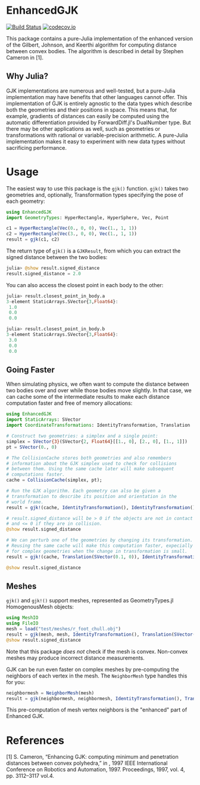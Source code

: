 # EnhancedGJK

[![Build Status](https://travis-ci.org/rdeits/EnhancedGJK.jl.svg?branch=master)](https://travis-ci.org/rdeits/EnhancedGJK.jl)
[![codecov.io](http://codecov.io/github/rdeits/EnhancedGJK.jl/coverage.svg?branch=master)](http://codecov.io/github/rdeits/EnhancedGJK.jl?branch=master)

This package contains a pure-Julia implementation of the enhanced version of the Gilbert, Johnson, and Keerthi algorithm for computing distance between convex bodies. The algorithm is described in detail by Stephen Cameron in [1].

## Why Julia?

GJK implementations are numerous and well-tested, but a pure-Julia implementation may have benefits that other languages cannot offer. This implementation of GJK is entirely agnostic to the data types which describe both the geometries and their positions in space. This means that, for example, gradients of distances can easily be computed using the automatic differentiation provided by ForwardDiff.jl's DualNumber type. But there may be other applications as well, such as geometries or transformations with rational or variable-precision arithmetic. A pure-Julia implementation makes it easy to experiment with new data types without sacrificing performance.

# Usage

The easiest way to use this package is the `gjk()` function. `gjk()` takes two geometries and, optionally, Transformation types specifying the pose of each geometry:

```julia
using EnhancedGJK
import GeometryTypes: HyperRectangle, HyperSphere, Vec, Point

c1 = HyperRectangle(Vec(0., 0, 0), Vec(1., 1, 1))
c2 = HyperRectangle(Vec(3., 0, 0), Vec(1., 1, 1))
result = gjk(c1, c2)
```

The return type of `gjk()` is a `GJKResult`, from which you can extract the signed distance between the two bodies:

```julia
julia> @show result.signed_distance
result.signed_distance = 2.0
```

You can also access the closest point in each body to the other:

```julia
julia> result.closest_point_in_body.a
3-element StaticArrays.SVector{3,Float64}:
 1.0
 0.0
 0.0

julia> result.closest_point_in_body.b
3-element StaticArrays.SVector{3,Float64}:
 3.0
 0.0
 0.0
```

## Going Faster

When simulating physics, we often want to compute the distance between two bodies over and over while those bodies move slightly. In that case, we can cache some of the intermediate results to make each distance computation faster and free of memory allocations:

```julia
using EnhancedGJK
import StaticArrays: SVector
import CoordinateTransformations: IdentityTransformation, Translation

# Construct two geometries: a simplex and a single point:
simplex = SVector{3}(SVector{2, Float64}[[1., 0], [2., 0], [1., 1]])
pt = SVector(0., 0)

# The CollisionCache stores both geometries and also remembers
# information about the GJK simplex used to check for collisions
# between them. Using the same cache later will make subsequent
# computations faster.
cache = CollisionCache(simplex, pt);

# Run the GJK algorithm. Each geometry can also be given a
# transformation to describe its position and orientation in the
# world frame.
result = gjk!(cache, IdentityTransformation(), IdentityTransformation())

# result.signed_distance will be > 0 if the objects are not in contact
# and <= 0 if they are in collision.
@show result.signed_distance

# We can perturb one of the geometries by changing its transformation.
# Reusing the same cache will make this computation faster, expecially
# for complex geometries when the change in transformation is small.
result = gjk!(cache, Translation(SVector(0.1, 0)), IdentityTransformation())

@show result.signed_distance
```

## Meshes

`gjk()` and `gjk!()` support meshes, represented as GeometryTypes.jl HomogenousMesh objects:

```julia
using MeshIO
using FileIO
mesh = load("test/meshes/r_foot_chull.obj")
result = gjk(mesh, mesh, IdentityTransformation(), Translation(SVector(5., 0, 0)))
@show result.signed_distance
```

Note that this package *does not* check if the mesh is convex. Non-convex meshes may produce incorrect distance measurements.

GJK can be run even faster on complex meshes by pre-computing the neighbors of each vertex in the mesh. The `NeighborMesh` type handles this for you:

```julia
neighbormesh = NeighborMesh(mesh)
result = gjk(neighbormesh, neighbormesh, IdentityTransformation(), Translation(SVector(5., 0, 0)))
```

This pre-computation of mesh vertex neighbors is the "enhanced" part of Enhanced GJK.


# References

[1] S. Cameron, “Enhancing GJK: computing minimum and penetration distances between convex polyhedra,” in , 1997 IEEE International Conference on Robotics and Automation, 1997. Proceedings, 1997, vol. 4, pp. 3112–3117 vol.4.
